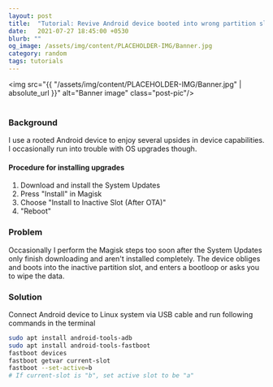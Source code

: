 ```yaml
---
layout: post
title:  "Tutorial: Revive Android device booted into wrong partition slot"
date:   2021-07-27 18:45:00 +0530
blurb: ""
og_image: /assets/img/content/PLACEHOLDER-IMG/Banner.jpg
category: random
tags: tutorials
---
```


<img src="{{ "/assets/img/content/PLACEHOLDER-IMG/Banner.jpg" | absolute_url }}" alt="Banner image" class="post-pic"/>
<br />
<br />


### Background
I use a rooted Android device to enjoy several upsides in device capabilities. I occasionally run into trouble with OS upgrades though.


#### Procedure for installing upgrades
1. Download and install the System Updates
2. Press "Install" in Magisk
3. Choose "Install to Inactive Slot (After OTA)"
4. "Reboot"


### Problem
Occasionally I perform the Magisk steps too soon after the System Updates only finish downloading and aren't installed completely. The device obliges and boots into the inactive partition slot, and enters a bootloop or asks you to wipe the data. 


### Solution
Connect Android device to Linux system via USB cable and run following commands in the terminal
```sh
sudo apt install android-tools-adb
sudo apt install android-tools-fastboot
fastboot devices
fastboot getvar current-slot
fastboot --set-active=b
# If current-slot is "b", set active slot to be "a"
```
